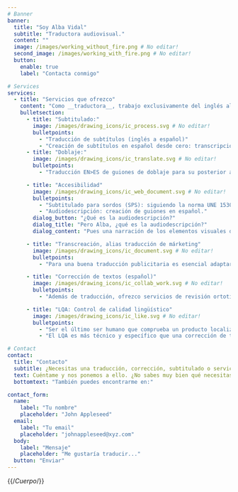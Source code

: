 ```yaml
---
# Banner
banner:
  title: "Soy Alba Vidal"
  subtitle: "Traductora audiovisual."
  content: ""
  image: /images/working_without_fire.png # No editar!
  second_image: /images/working_with_fire.png # No editar!
  button:
    enable: true
    label: "Contacta conmigo"

# Services
services:
  - title: "Servicios que ofrezco"
    content: "Como __traductora__, trabajo exclusivamente del inglés al español europeo (variante __EN>ES__). Esto me ha permitido centrarme y especializarme en el campo audiovisual, aunque también realizo traducción publicitaria y generalista."
    bulletsection:
      - title: "Subtitulado:"
        image: /images/drawing_icons/ic_process.svg # No editar!
        bulletpoints:
          - "Traducción de subtítulos (inglés a español)"
          - "Creación de subtítulos en español desde cero: transcripción y pautado."
      - title: "Doblaje:"
        image: /images/drawing_icons/ic_translate.svg # No editar!
        bulletpoints:
          - "Traducción EN>ES de guiones de doblaje para su posterior ajuste"

      - title: "Accesibilidad"
        image: /images/drawing_icons/ic_web_document.svg # No editar!
        bulletpoints:
          - "Subtitulado para sordos (SPS): siguiendo la norma UNE 153010."
          - "Audiodescripción: creación de guiones en español."
        dialog_button: "¿Qué es la audiodescripción?"
        dialog_title: "Pero Alba, ¿qué es la audiodescripción?"
        dialog_content: "Pues una narración de los elementos visuales de un vídeo, para mejorar el acceso al cine y la TV de las personas con discapacidad (vamos, una cosa muy bonita y necesaria). Más info [aquí](https://www.once.es/servicios-sociales/cultura-y-ocio/audiodescripcion-para-quienes-gustan-del-cine-y-del-teatro)."

      - title: "Transcreación, alias traducción de márketing"
        image: /images/drawing_icons/ic_document.svg # No editar!
        bulletpoints:
          - "Para una buena traducción publicitaria es esencial adaptar el tono y las referencias culturales al nuevo mercado. Solo así el público recibirá la marca tal y como se pretende. Te ayudo a adaptar tu contenido de márketing, ya sean anuncios, redes sociales, copy..."

      - title: "Corrección de textos (español)"
        image: /images/drawing_icons/ic_collab_work.svg # No editar!
        bulletpoints:
          - "Además de traducción, ofrezco servicios de revisión ortotipográfica y de estilo, tanto de textos originales en español como de traducciones. ¡No dejes que una puntuación descuidada te estropee un buen texto ni que se te cuele algún anglicismo raro en tu traducción! Cuatro ojos ven más que dos, etcétera. Y sí, soy la típica pesada que va por la calle señalando carteles y diciendo: 'ahí sobra una coma'."

      - title: "LQA: Control de calidad lingüístico"
        image: /images/drawing_icons/ic_like.svg # No editar!
        bulletpoints:
          - "Ser el último ser humano que comprueba un producto localizado antes de que se publique es... muy necesario. ¡La cantidad de errores de última hora que se evitan así!"
          - "El LQA es más técnico y específico que una corrección de texto, e implica tareas como consultar guías de cliente y de estilo, usar software específico e implementar cambios de última hora. Muchas veces el proceso trasciende los idiomas y se hace control de calidad de lenguas que ni hablamos, por lo que es esencial tener conocimientos de lingüística y saber dónde y cómo mirar."

# Contact
contact:
  title: "Contacto"
  subtitle: ¿Necesitas una traducción, corrección, subtitulado o servicio de accesibilidad audiovisual?
  text: Cuéntame y nos ponemos a ello. ¿No sabes muy bien qué necesitas? ¡Escríbeme igual! Te asesoraré y ofreceré un presupuesto sin compromiso.
  bottomtext: "También puedes encontrarme en:"

contact_form:
  name:
    label: "Tu nombre"
    placeholder: "John Appleseed"
  email:
    label: "Tu email"
    placeholder: "johnappleseed@xyz.com"
  body:
    label: "Mensaje"
    placeholder: "Me gustaría traducir..."
  button: "Enviar"
---
```

{{/*Cuerpo*/}}
